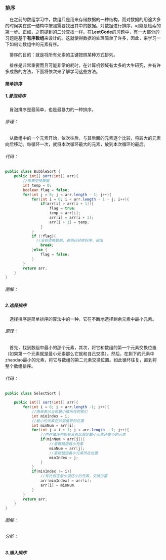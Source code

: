 ### 排序

&ensp;&ensp;在之前的数组学习中，数组只是用来存储数据的一种结构。而对数据的用途大多的时候实在这一结构中按照需要找出其中的数据。对数据进行排序，可能是检索的第一步。正如，之前提到的二分查找一样。在**LeetCode**的习题中，有一大部分的习题是基于**有序数组**来设计的。这就使得数据的处理简单了许多，因此，来学习一下如何让数组中的元素有序。

&ensp;&ensp;排序的目的：就是将所有元素的主键按照某种方式排列。

&ensp;&ensp;排序是非常重要而且可能非常的耗时，在计算机领域有太多的大牛研究，并有许多成熟的方法，下面将依次来了解学习这些方法。



#### 简单排序

##### 1.冒泡排序

&ensp;&ensp;冒泡排序是最简单，也是最暴力的一种排序。

###### 原理：

&ensp;&ensp;从数组中的一个元素开始，依次往后，与其后面的元素逐个比较，将较大的元素向后移动。每循环一次，就将本次循环最大的元素，放到本次循环的最后。

###### 代码：

```java
public class BubbleSort {
    public int[] sort(int[] arr){
        //用来交换数据
        int temp = 0;
        boolean flag = false;
        for(int j = 0; j < arr.length - 1; j++){
            for(int i = 0; i < arr.length - 1 - j; i++){
                if(arr[i] > arr[i + 1]){
                    flag = true;
                    temp = arr[i];
                    arr[i] = arr[i + 1];
                    arr[i + 1] = temp;
                }
            }
            if (!flag){
              //没有交换数据，说明已经排好序，退出
                break;
            }else {
                flag = false;
            }
        }
        return arr;
    }
}
```



###### 图解：



##### 2.选择排序

&ensp;&ensp;选择排序是简单排序的算法中的一种，它在不断地选择剩余元素中最小元素。

###### 原理：

&ensp;&ensp;首先，找到数组中最小的那个元素，其次，将它和数组的第一个元素交换位置（如果第一个元素就是最小元素那么它就和自己交换）。然后，在剩下的元素中zhaodao最小的元素，将它与数组的第二元素交换位置。如此循环往复，直到将整个数组排序。

###### 代码：

```java
public class SelectSort {

    public int[] sort(int[] arr){
        for(int i = 0; i < arr.length -1; i++){
            //用来表示当前最小值所在的索引
            int minIndex = i;
            //最小的元素在外层循环的位置
            int minNum = arr[i];
            for(int j = i + 1; j < arr.length - 1; j++){
                //内存循环判断有没有比假定最小元素还要小的元素
                if(minNum > arr[j]){
                    //重新赋值最小元素
                    minNum = arr[j];
                    //重新赋值最小元素所在位置
                    minIndex = j;
                }
            }
            if(minIndex != i){
                //有比假定最小值还小的元素，交换位置
                arr[minIndex] = arr[i];
                arr[i] = minNum;
            }
        }
        return arr;
    }
}
```

###### 图解：



###### 分析：



##### 3.插入排序


